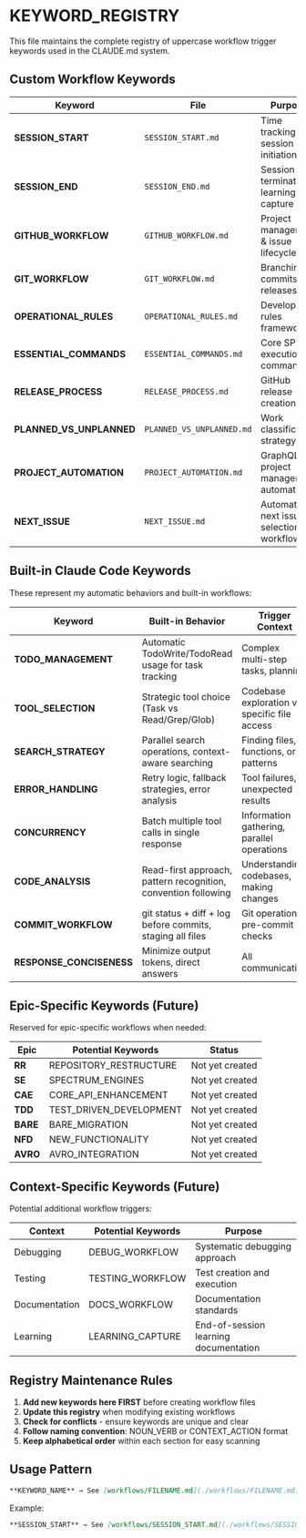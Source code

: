 # KEYWORD_REGISTRY

This file maintains the complete registry of uppercase workflow trigger keywords used in the CLAUDE.md system.

## Custom Workflow Keywords

| Keyword | File | Purpose | Trigger Context |
|---------|------|---------|-----------------|
| **SESSION_START** | `SESSION_START.md` | Time tracking & session initiation | Every new Claude session |
| **SESSION_END** | `SESSION_END.md` | Session termination & learning capture | End of Claude session |
| **GITHUB_WORKFLOW** | `GITHUB_WORKFLOW.md` | Project management & issue lifecycle | GitHub operations, project planning |
| **GIT_WORKFLOW** | `GIT_WORKFLOW.md` | Branching, commits, releases | Git operations, version releases |
| **OPERATIONAL_RULES** | `OPERATIONAL_RULES.md` | Development rules framework | Development decisions, coding standards |
| **ESSENTIAL_COMMANDS** | `ESSENTIAL_COMMANDS.md` | Core SPL execution commands | SPL platform operations |
| **RELEASE_PROCESS** | `RELEASE_PROCESS.md` | GitHub release creation | Creating platform releases |
| **PLANNED_VS_UNPLANNED** | `PLANNED_VS_UNPLANNED.md` | Work classification strategy | Deciding whether to create issues |
| **PROJECT_AUTOMATION** | `PROJECT_AUTOMATION.md` | GraphQL project management automation | GitHub Projects field population, recommendations |
| **NEXT_ISSUE** | `NEXT_ISSUE.md` | Automated next issue selection workflow | Determining which GitHub issue to work on next |

## Built-in Claude Code Keywords

These represent my automatic behaviors and built-in workflows:

| Keyword | Built-in Behavior | Trigger Context |
|---------|------------------|-----------------|
| **TODO_MANAGEMENT** | Automatic TodoWrite/TodoRead usage for task tracking | Complex multi-step tasks, planning |
| **TOOL_SELECTION** | Strategic tool choice (Task vs Read/Grep/Glob) | Codebase exploration vs specific file access |
| **SEARCH_STRATEGY** | Parallel search operations, context-aware searching | Finding files, functions, or patterns |
| **ERROR_HANDLING** | Retry logic, fallback strategies, error analysis | Tool failures, unexpected results |
| **CONCURRENCY** | Batch multiple tool calls in single response | Information gathering, parallel operations |
| **CODE_ANALYSIS** | Read-first approach, pattern recognition, convention following | Understanding codebases, making changes |
| **COMMIT_WORKFLOW** | git status + diff + log before commits, staging all files | Git operations, pre-commit checks |
| **RESPONSE_CONCISENESS** | Minimize output tokens, direct answers | All communication |

## Epic-Specific Keywords (Future)

Reserved for epic-specific workflows when needed:

| Epic | Potential Keywords | Status |
|------|-------------------|--------|
| **RR** | REPOSITORY_RESTRUCTURE | Not yet created |
| **SE** | SPECTRUM_ENGINES | Not yet created |
| **CAE** | CORE_API_ENHANCEMENT | Not yet created |
| **TDD** | TEST_DRIVEN_DEVELOPMENT | Not yet created |
| **BARE** | BARE_MIGRATION | Not yet created |
| **NFD** | NEW_FUNCTIONALITY | Not yet created |
| **AVRO** | AVRO_INTEGRATION | Not yet created |

## Context-Specific Keywords (Future)

Potential additional workflow triggers:

| Context | Potential Keywords | Purpose |
|---------|-------------------|---------|
| Debugging | DEBUG_WORKFLOW | Systematic debugging approach |
| Testing | TESTING_WORKFLOW | Test creation and execution |
| Documentation | DOCS_WORKFLOW | Documentation standards |
| Learning | LEARNING_CAPTURE | End-of-session learning documentation |

## Registry Maintenance Rules

1. **Add new keywords here FIRST** before creating workflow files
2. **Update this registry** when modifying existing workflows
3. **Check for conflicts** - ensure keywords are unique and clear
4. **Follow naming convention**: NOUN_VERB or CONTEXT_ACTION format
5. **Keep alphabetical order** within each section for easy scanning

## Usage Pattern

```markdown
**KEYWORD_NAME** → See [workflows/FILENAME.md](./workflows/FILENAME.md)
```

Example:
```markdown
**SESSION_START** → See [workflows/SESSION_START.md](./workflows/SESSION_START.md)
```